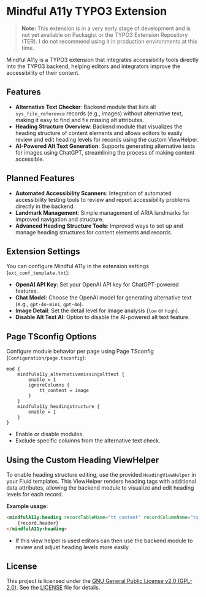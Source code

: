 # Mindful A11y TYPO3 Extension

> **Note:** This extension is in a very early stage of development and is not yet available on Packagist or the TYPO3 Extension Repository (TER). I do not recommend using it in production environments at this time.

Mindful A11y is a TYPO3 extension that integrates accessibility tools directly into the TYPO3 backend, helping editors and integrators improve the accessibility of their content.

## Features

- **Alternative Text Checker**: Backend module that lists all `sys_file_reference` records (e.g., images) without alternative text, making it easy to find and fix missing alt attributes.
- **Heading Structure Overview**: Backend module that visualizes the heading structure of content elements and allows editors to easily review and edit heading levels for records using the custom ViewHelper.
- **AI-Powered Alt Text Generation**: Supports generating alternative texts for images using ChatGPT, streamlining the process of making content accessible.

## Planned Features

- **Automated Accessibility Scanners**: Integration of automated accessibility testing tools to review and report accessibility problems directly in the backend.
- **Landmark Management**: Simple management of ARIA landmarks for improved navigation and structure.
- **Advanced Heading Structure Tools**: Improved ways to set up and manage heading structures for content elements and records.

## Extension Settings

You can configure Mindful A11y in the extension settings (`ext_conf_template.txt`):

- **OpenAI API Key**: Set your OpenAI API key for ChatGPT-powered features.
- **Chat Model**: Choose the OpenAI model for generating alternative text (e.g., `gpt-4o-mini`, `gpt-4o`).
- **Image Detail**: Set the detail level for image analysis (`low` or `high`).
- **Disable Alt Text AI**: Option to disable the AI-powered alt text feature.

## Page TSconfig Options

Configure module behavior per page using Page TSconfig (`Configuration/page.tsconfig`):

```
mod {
    mindfula11y_alternativemissingalttext {
        enable = 1
        ignoreColumns {
            tt_content = image
        }
    }
    mindfula11y_headingstructure {
        enable = 1
    }
}
```

- Enable or disable modules.
- Exclude specific columns from the alternative text check.

## Using the Custom Heading ViewHelper

To enable heading structure editing, use the provided `HeadingViewHelper` in your Fluid templates. This ViewHelper renders heading tags with additional data attributes, allowing the backend module to visualize and edit heading levels for each record.

**Example usage:**

```html
<mindfulA11y:heading recordTableName="tt_content" recordColumnName="tx_mindfula11y_headinglevel" recordUid="{record.uid}" level="2">
    {record.header}
</mindfulA11y:heading>
```

- If this view helper is used editors can then use the backend module to review and adjust heading levels more easily.

## License

This project is licensed under the [GNU General Public License v2.0 (GPL-2.0)](https://www.gnu.org/licenses/old-licenses/gpl-2.0.html). See the [LICENSE](LICENSE) file for details.
